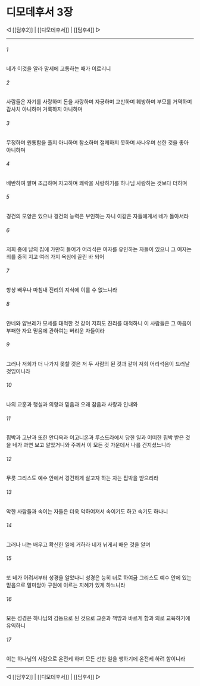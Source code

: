 # 디모데후서 3장

◁ [[딤후2]] | [[디모데후서]] | [[딤후4]] ▷
***

###### 1
네가 이것을 알라 말세에 고통하는 때가 이르리니

###### 2
사람들은 자기를 사랑하며 돈을 사랑하며 자긍하며 교만하며 훼방하며 부모를 거역하며 감사치 아니하며 거룩하지 아니하며

###### 3
무정하며 원통함을 풀지 아니하며 참소하며 절제하지 못하며 사나우며 선한 것을 좋아 아니하며

###### 4
배반하여 팔며 조급하며 자고하며 쾌락을 사랑하기를 하나님 사랑하는 것보다 더하며

###### 5
경건의 모양은 있으나 경건의 능력은 부인하는 자니 이같은 자들에게서 네가 돌아서라

###### 6
저희 중에 남의 집에 가만히 들어가 어리석은 여자를 유인하는 자들이 있으니 그 여자는 죄를 중히 지고 여러 가지 욕심에 끌린 바 되어

###### 7
항상 배우나 마침내 진리의 지식에 이를 수 없느니라

###### 8
얀네와 얌브레가 모세를 대적한 것 같이 저희도 진리를 대적하니 이 사람들은 그 마음이 부패한 자요 믿음에 관하여는 버리운 자들이라

###### 9
그러나 저희가 더 나가지 못할 것은 저 두 사람의 된 것과 같이 저희 어리석음이 드러날 것임이니라

###### 10
나의 교훈과 행실과 의향과 믿음과 오래 참음과 사랑과 인내와

###### 11
핍박과 고난과 또한 안디옥과 이고니온과 루스드라에서 당한 일과 어떠한 핍박 받은 것을 네가 과연 보고 알았거니와 주께서 이 모든 것 가운데서 나를 건지셨느니라

###### 12
무릇 그리스도 예수 안에서 경건하게 살고자 하는 자는 핍박을 받으리라

###### 13
악한 사람들과 속이는 자들은 더욱 악하여져서 속이기도 하고 속기도 하나니

###### 14
그러나 너는 배우고 확신한 일에 거하라 네가 뉘게서 배운 것을 알며

###### 15
또 네가 어려서부터 성경을 알았나니 성경은 능히 너로 하여금 그리스도 예수 안에 있는 믿음으로 말미암아 구원에 이르는 지혜가 있게 하느니라

###### 16
모든 성경은 하나님의 감동으로 된 것으로 교훈과 책망과 바르게 함과 의로 교육하기에 유익하니

###### 17
이는 하나님의 사람으로 온전케 하며 모든 선한 일을 행하기에 온전케 하려 함이니라

***
◁ [[딤후2]] | [[디모데후서]] | [[딤후4]] ▷